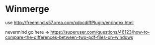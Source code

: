 # Winmerge

use http://freemind.s57.xrea.com/xdocdiffPlugin/en/index.html

nevermind go here => https://superuser.com/questions/46123/how-to-compare-the-differences-between-two-pdf-files-on-windows
